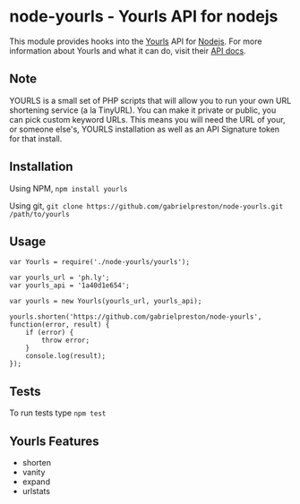node-yourls - Yourls API for nodejs
====================

This module provides hooks into the [Yourls](http://yourls.org/) API for [Nodejs](http://nodejs.org).
For more information about Yourls and what it can do, visit their [API docs](http://yourls.org/#API).

Note
----
YOURLS is a small set of PHP scripts that will allow you to run your own URL shortening service (a la TinyURL). You can make it private or public, you can pick custom keyword URLs.  This means you will need the URL of your, or someone else's, YOURLS installation as well as an API Signature token for that install.

Installation
------------
Using NPM, `npm install yourls`

Using git, `git clone https://github.com/gabrielpreston/node-yourls.git /path/to/yourls`

Usage
-----
	var Yourls = require('./node-yourls/yourls');

	var yourls_url = 'ph.ly';
	var yourls_api = '1a40d1e654';

	var yourls = new Yourls(yourls_url, yourls_api);

	yourls.shorten('https://github.com/gabrielpreston/node-yourls', function(error, result) {
		if (error) {
			throw error;
		}
		console.log(result);
	});

	
Tests
-----
To run tests type `npm test`
			
Yourls Features
---------------
* shorten
* vanity
* expand
* urlstats
